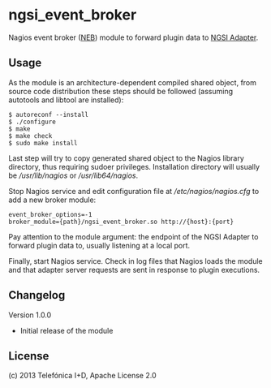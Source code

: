 # ngsi_event_broker

Nagios event broker ([NEB][NEB_ref]) module to forward plugin data
to [NGSI Adapter][NGSI_Adapter_ref].

## Usage

As the module is an architecture-dependent compiled shared object, from
source code distribution these steps should be followed (assuming autotools
and libtool are installed):

    $ autoreconf --install
    $ ./configure
    $ make
    $ make check
    $ sudo make install

Last step will try to copy generated shared object to the Nagios library
directory, thus requiring sudoer privileges. Installation directory will
usually be */usr/lib/nagios* or */usr/lib64/nagios*.

Stop Nagios service and edit configuration file at */etc/nagios/nagios.cfg*
to add a new broker module:

    event_broker_options=-1
    broker_module={path}/ngsi_event_broker.so http://{host}:{port}

Pay attention to the module argument: the endpoint of the NGSI Adapter
to forward plugin data to, usually listening at a local port.

Finally, start Nagios service. Check in log files that Nagios loads the module
and that adapter server requests are sent in response to plugin executions.

## Changelog

Version 1.0.0

* Initial release of the module

## License

(c) 2013 Telefónica I+D, Apache License 2.0

[NEB_ref]:
http://nagios.sourceforge.net/download/contrib/documentation/misc/NEB%202x%20Module%20API.pdf
"The Nagios Event Broker API"

[NGSI_Adapter_ref]:
https://github.com/Fiware/fiware-monitoring/ngsi_adapter
"NGSI Adapter"
